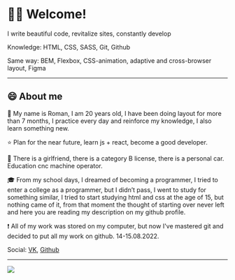 # 🙋‍♂ Welcome!
I write beautiful code, revitalize sites, constantly develop

Knowledge: HTML, CSS, SASS, Git, Github

Same way: BEM, Flexbox, CSS-animation, adaptive and cross-browser layout, Figma
___

## 😄 About me

🚶 My name is Roman, I am 20 years old, I have been doing layout for more than 7 months, I practice every day and reinforce my knowledge, I also learn something new.

⭐ Plan for the near future, learn js + react, become a good developer.

🌟 There is a girlfriend, there is a category B license, there is a personal car. Education cnc machine operator.

🎓 From my school days, I dreamed of becoming a programmer, I tried to enter a college as a programmer, but I didn’t pass, I went to study for something similar, I tried to start studying html and css at the age of 15, but nothing came of it, from that moment the thought of starting over never left and here you are reading my description on my github profile.

❗ All of my work was stored on my computer, but now I've mastered git and decided to put all my work on github. 14-15.08.2022.

Social: [VK](https://vk.com/romantsapko), [Github](https://github.com/Tvenkk)
___
<img src="https://vk.com/romantsapko?z=photo251120378_457256519%2Fphotos251120378">
